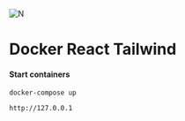 ![N](https://blog.hashinteractive.com/wp-content/uploads/2020/02/tailwind-react-webpack-config.jpg)
# Docker React Tailwind


#### Start containers
    docker-compose up
    
    http://127.0.0.1
